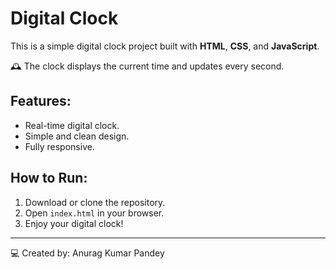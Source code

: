 # Digital Clock

This is a simple digital clock project built with **HTML**, **CSS**, and **JavaScript**.

🕰️ The clock displays the current time and updates every second.

## Features:
- Real-time digital clock.
- Simple and clean design.
- Fully responsive.

## How to Run:
1. Download or clone the repository.
2. Open `index.html` in your browser.
3. Enjoy your digital clock!

---

💻 Created by: Anurag Kumar Pandey
